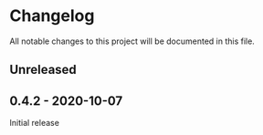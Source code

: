 # Changelog

All notable changes to this project will be documented in this file.

## Unreleased

## 0.4.2 - 2020-10-07

Initial release
